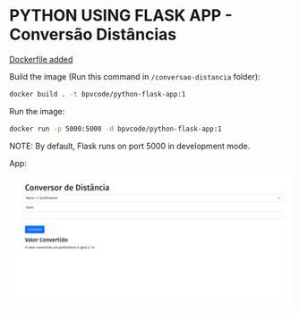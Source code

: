 # PYTHON USING FLASK APP - Conversão Distâncias

[Dockerfile added](Dockerfile)

Build the image (Run this command in `/conversao-distancia` folder):

```bash
docker build . -t bpvcode/python-flask-app:1
```

Run the image:

```bash
docker run -p 5000:5000 -d bpvcode/python-flask-app:1
```

NOTE:
By default, Flask runs on port 5000 in development mode.

App:

![conversao distancia app](./conversor-distancia-app.png)
